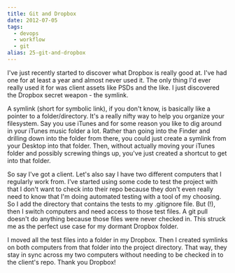 ```yaml
---
title: Git and Dropbox
date: 2012-07-05
tags: 
  - devops
  - workflow
  - git
alias: 25-git-and-dropbox
---
```


I've just recently started to discover what Dropbox is really good at. I've had one for at least a year and almost never used it. The only thing I'd ever really used it for was client assets like PSDs and the like. I just discovered the Dropbox secret weapon - the symlink.

A symlink (short for symbolic link), if you don't know, is basically like a pointer to a folder/directory. It's a really nifty way to help you organize your filesystem. Say you use iTunes and for some reason you like to dig around in your iTunes music folder a lot. Rather than going into the Finder and drilling down into the folder from there, you could just create a symlink from your Desktop into that folder. Then, without actually moving your iTunes folder and possibly screwing things up, you've just created a shortcut to get into that folder.

So say I've got a client. Let's also say I have two different computers that I regularly work from. I've started using some code to test the project with that I don't want to check into their repo because they don't even really need to know that I'm doing automated testing with a tool of my choosing. So I add the directory that contains the tests to my .gitignore file. But (!), then I switch computers and need access to those test files. A git pull doesn't do anything because those files were never checked in. This struck me as the perfect use case for my dormant Dropbox folder.

I moved all the test files into a folder in my Dropbox. Then I created symlinks on both computers from that folder into the project directory. That way, they stay in sync across my two computers without needing to be checked in to the client's repo. Thank you Dropbox!